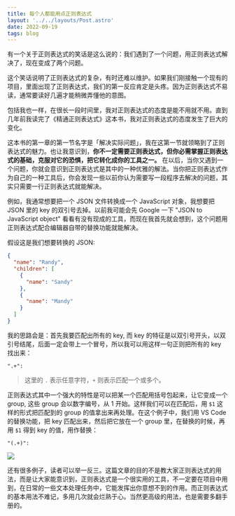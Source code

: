 ```yaml
---
title: 每个人都能用点正则表达式
layout: '../../layouts/Post.astro'
date: 2022-09-19
tags: blog
---
```


有一个关于正则表达式的笑话是这么说的：我们遇到了一个问题，用正则表达式解决了，现在变成了两个问题。

这个笑话说明了正则表达式的复杂，有时还难以维护。如果我们刚接触一个现有的项目，里面出现了正则表达式，我们的第一反应肯定是头疼。因为正则表达式不易读，通常要读好几遍才能稍微弄懂他的意图。

包括我也一样，在很长一段时间里，我对正则表达式的态度是能不用就不用。直到几年前我读完了《精通正则表达式》这本书，我对正则表达式的态度发生了巨大的变化。

这本书的第一章的第一节名字是「解决实际问题」，我在这第一节就领略到了正则表达式的魅力。也让我意识到，**你不一定需要正则表达式，但你必需掌握正则表达式的基础，克服对它的恐惧，把它转化成你的工具之一。** 在以后，当你又遇到一个问题，你就会意识到正则表达式是其中的一种优雅的解法。当你把正则表达式作为自己的一种工具后，你会发现一些以前你认为需要写一段程序去解决的问题，其实只需要一行正则表达式就能解决。

例如，我通常想要把一个 JSON 文件转换成一个 JavaScript 对象，我想要把 JSON 里的 key 的双引号去掉。以前我可能会先 Google 一下 "JSON to JavaScript object" 看看有没有现成的工具，而现在我首先就会想到，这个问题用正则表达式配合编辑器自带的替换功能就能解决。

假设这是我们想要转换的 JSON:

```json
{
  "name": "Randy",
  "children": [
    {
      "name": "Sandy"
    },
    {
      "name": "Mandy"
    }
  ]
}
```

我的思路会是：首先我要匹配出所有的 key, 而 key 的特征是以双引号开头，以双引号结尾，后面一定会带上一个冒号，所以我可以用这样一句正则把所有的 key 找出来：

```
".+":
```

> 这里的 `.` 表示任意字符，`+` 则表示匹配一个或多个。

正则表达式其中一个强大的特性是可以把某一个匹配用括号包起来，让它变成一个 group, 这些 group 会以数字编号，从 1 开始。这样我们可以在匹配后，用 `$1` 这样的形式把匹配到的 group 的值拿出来再处理。在这个例子中，我们用 VS Code 的替换功能，把 key 匹配出来，然后把它放在一个 group 里，在替换的时候，再用 `$1` 得到 key 的值，用作替换：

```
"(.+)":
```

![](https://gbstatic.djyde.com/uPic/K5GycU.png?x-oss-process=style/80)

还有很多例子，读者可以举一反三。这篇文章的目的不是教大家正则表达式的用法，而是让大家能意识到，正则表达式是一个很实用的工具，不一定要在项目中用到，在日常的一些文本处理任务中，它能发挥出你意想不到的作用。而正则表达式的基本用法不难记，多用几次就会烂熟于心。当然更高级的用法，也是需要多翻手册的。